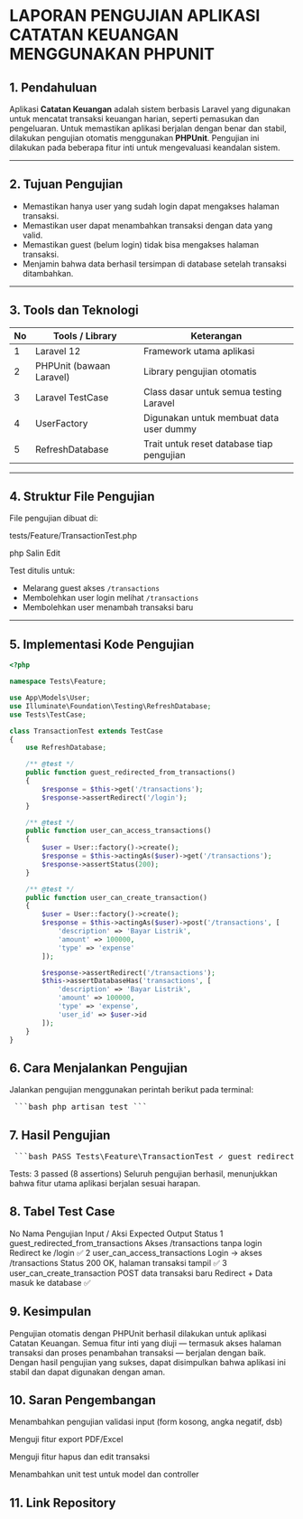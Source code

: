 # LAPORAN PENGUJIAN APLIKASI CATATAN KEUANGAN MENGGUNAKAN PHPUNIT

## 1. Pendahuluan

Aplikasi **Catatan Keuangan** adalah sistem berbasis Laravel yang digunakan untuk mencatat transaksi keuangan harian, seperti pemasukan dan pengeluaran. Untuk memastikan aplikasi berjalan dengan benar dan stabil, dilakukan pengujian otomatis menggunakan **PHPUnit**. Pengujian ini dilakukan pada beberapa fitur inti untuk mengevaluasi keandalan sistem.

---

## 2. Tujuan Pengujian

- Memastikan hanya user yang sudah login dapat mengakses halaman transaksi.
- Memastikan user dapat menambahkan transaksi dengan data yang valid.
- Memastikan guest (belum login) tidak bisa mengakses halaman transaksi.
- Menjamin bahwa data berhasil tersimpan di database setelah transaksi ditambahkan.

---

## 3. Tools dan Teknologi

| No | Tools / Library           | Keterangan                               |
|----|---------------------------|-------------------------------------------|
| 1  | Laravel 12                | Framework utama aplikasi                  |
| 2  | PHPUnit (bawaan Laravel)  | Library pengujian otomatis                |
| 3  | Laravel TestCase          | Class dasar untuk semua testing Laravel   |
| 4  | UserFactory               | Digunakan untuk membuat data user dummy   |
| 5  | RefreshDatabase           | Trait untuk reset database tiap pengujian |

---

## 4. Struktur File Pengujian

File pengujian dibuat di:

tests/Feature/TransactionTest.php

php
Salin
Edit

Test ditulis untuk:
- Melarang guest akses `/transactions`
- Membolehkan user login melihat `/transactions`
- Membolehkan user menambah transaksi baru

---

## 5. Implementasi Kode Pengujian

```php
<?php

namespace Tests\Feature;

use App\Models\User;
use Illuminate\Foundation\Testing\RefreshDatabase;
use Tests\TestCase;

class TransactionTest extends TestCase
{
    use RefreshDatabase;

    /** @test */
    public function guest_redirected_from_transactions()
    {
        $response = $this->get('/transactions');
        $response->assertRedirect('/login');
    }

    /** @test */
    public function user_can_access_transactions()
    {
        $user = User::factory()->create();
        $response = $this->actingAs($user)->get('/transactions');
        $response->assertStatus(200);
    }

    /** @test */
    public function user_can_create_transaction()
    {
        $user = User::factory()->create();
        $response = $this->actingAs($user)->post('/transactions', [
            'description' => 'Bayar Listrik',
            'amount' => 100000,
            'type' => 'expense'
        ]);

        $response->assertRedirect('/transactions');
        $this->assertDatabaseHas('transactions', [
            'description' => 'Bayar Listrik',
            'amount' => 100000,
            'type' => 'expense',
            'user_id' => $user->id
        ]);
    }
}
```
## **6. Cara Menjalankan Pengujian**
Jalankan pengujian menggunakan perintah berikut pada terminal:

<pre> ```bash php artisan test ``` </pre>

## **7. Hasil Pengujian**
<pre> ```bash PASS Tests\Feature\TransactionTest ✓ guest_redirected_from_transactions ✓ user_can_access_transactions ✓ user_can_create_transaction Tests: 3 passed (8 assertions) ``` </pre>

Tests: 3 passed (8 assertions)
Seluruh pengujian berhasil, menunjukkan bahwa fitur utama aplikasi berjalan sesuai harapan.

## **8. Tabel Test Case**
No	Nama Pengujian	Input / Aksi	Expected Output	Status
1	guest_redirected_from_transactions	Akses /transactions tanpa login	Redirect ke /login	✅
2	user_can_access_transactions	Login → akses /transactions	Status 200 OK, halaman transaksi tampil	✅
3	user_can_create_transaction	POST data transaksi baru	Redirect + Data masuk ke database	✅

## **9. Kesimpulan**
Pengujian otomatis dengan PHPUnit berhasil dilakukan untuk aplikasi Catatan Keuangan. Semua fitur inti yang diuji — termasuk akses halaman transaksi dan proses penambahan transaksi — berjalan dengan baik. Dengan hasil pengujian yang sukses, dapat disimpulkan bahwa aplikasi ini stabil dan dapat digunakan dengan aman.

## **10. Saran Pengembangan**
Menambahkan pengujian validasi input (form kosong, angka negatif, dsb)

Menguji fitur export PDF/Excel

Menguji fitur hapus dan edit transaksi

Menambahkan unit test untuk model dan controller

## **11. Link Repository**
